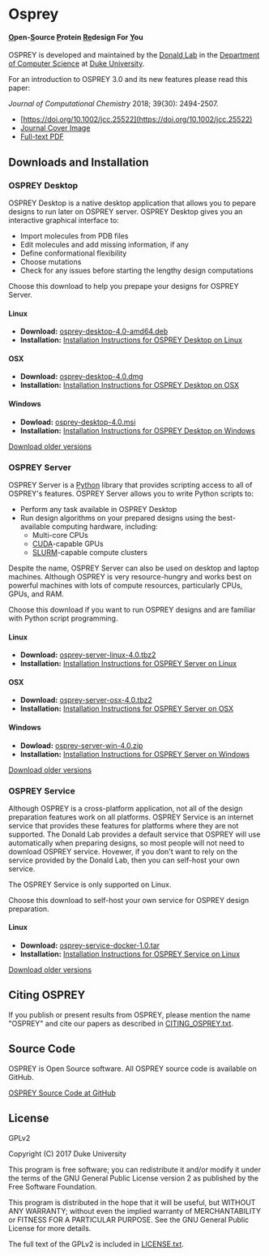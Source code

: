 
# Osprey

<!--
use raw HTML here, since apparently markdown doesn't have any markup for underlines
-->
<style>
    .u {
        text-decoration: underline;
    }
</style>
<h4>
    <span class="u">O</span>pen-<span class="u">S</span>ource
    <span class="u">P</span>rotein
    <span class="u">Re</span>design
    For
    <span class="u">Y</span>ou
</h4>

OSPREY is developed and maintained by the [Donald Lab][dlab] in the
[Department of Computer Science][dukecs] at [Duke University][duke].

[dlab]: http://www.cs.duke.edu/donaldlab/home.php
[dukecs]: http://www.cs.duke.edu/
[duke]: https://www.duke.edu/

For an introduction to OSPREY 3.0 and its new features please read this paper:

*Journal of Computational Chemistry* 2018; 39(30): 2494-2507.
 * [https://doi.org/10.1002/jcc.25522](https://doi.org/10.1002/jcc.25522) 
 * [Journal Cover Image](http://www.cs.duke.edu/brd/papers/jcc18-osprey3point0/cover-jcc.25043.pdf)
 * [Full-text PDF](http://www.cs.duke.edu/brd/papers/jcc18-osprey3point0/jcc18-osprey-donald.pdf)


## Downloads and Installation

### OSPREY Desktop

OSPREY Desktop is a native desktop application that allows you to pepare designs to run later
on OSPREY server. OSPREY Desktop gives you an interactive graphical interface to:
 * Import molecules from PDB files
 * Edit molecules and add missing information, if any
 * Define conformational flexibility
 * Choose mutations
 * Check for any issues before starting the lengthy design computations

Choose this download to help you prepape your designs for OSPREY Server.

<!-- these <span> HTML tags' contents are auto-generated. if you edit them manually, your changes will be lost -->

#### Linux
* **Download:** <span id="download/desktop/linux/latest">[osprey-desktop-4.0-amd64.deb](https://www.cs.duke.edu/donaldlab/software/osprey/releases/osprey-desktop-4.0-amd64.deb)</span>
* **Installation:** [Installation Instructions for OSPREY Desktop on Linux](install/desktop-linux)

#### OSX
* **Download:** <span id="download/desktop/osx/latest">[osprey-desktop-4.0.dmg](https://www.cs.duke.edu/donaldlab/software/osprey/releases/osprey-desktop-4.0.dmg)</span>
* **Installation:** [Installation Instructions for OSPREY Desktop on OSX](install/desktop-osx)

#### Windows
* **Dowload:** <span id="download/desktop/windows/latest">[osprey-desktop-4.0.msi](https://www.cs.duke.edu/donaldlab/software/osprey/releases/osprey-desktop-4.0.msi)</span>
* **Installation:** [Installation Instructions for OSPREY Desktop on Windows](install/desktop-windows)


[Download older versions](install/versions/#osprey-desktop)


### OSPREY Server

OSPREY Server is a [Python][python] library that provides scripting access to all of OSPREY's features.
OSPREY Server allows you to write Python scripts to:
 * Perform any task available in OSPREY Desktop
 * Run design algorithms on your prepared designs using the best-available computing hardware, including:
   * Multi-core CPUs
   * [CUDA][cuda]-capable GPUs
   * [SLURM][slurm]-capable compute clusters

[python]: https://www.python.org/
[cuda]: http://www.nvidia.com/cuda
[slurm]: https://slurm.schedmd.com/overview.html

Despite the name, OSPREY Server can also be used on desktop and laptop machines.
Although OSPREY is very resource-hungry and works best on powerful machines with lots of compute resources,
particularly CPUs, GPUs, and RAM.

Choose this download if you want to run OSPREY designs and are familiar with Python script programming.

<!-- these <span> HTML tags' contents are auto-generated. if you edit them manually, your changes will be lost -->

#### Linux
 * **Download:** <span id="download/server/linux/latest">[osprey-server-linux-4.0.tbz2](https://www.cs.duke.edu/donaldlab/software/osprey/releases/osprey-server-linux-4.0.tbz2)</span>
 * **Installation:** [Installation Instructions for OSPREY Server on Linux](install/server-linux)

#### OSX
 * **Download:** <span id="download/server/osx/latest">[osprey-server-osx-4.0.tbz2](https://www.cs.duke.edu/donaldlab/software/osprey/releases/osprey-server-osx-4.0.tbz2)</span>
 * **Installation:** [Installation Instructions for OSPREY Server on OSX](install/server-osx)

#### Windows
 * **Dowload:** <span id="download/server/windows/latest">[osprey-server-win-4.0.zip](https://www.cs.duke.edu/donaldlab/software/osprey/releases/osprey-server-win-4.0.zip)</span>
 * **Installation:** [Installation Instructions for OSPREY Server on Windows](install/server-windows)


[Download older versions](install/versions/#osprey-server)


### OSPREY Service

Although OSPREY is a cross-platform application, not all of the design preparation features work on all platforms.
OSPREY Service is an internet service that provides these features for platforms where they are not supported.
The Donald Lab provides a default service that OSPREY will use automatically when preparing designs, so
most people will not need to download OSPREY service. Hovewer, if you don't want to rely on the service
provided by the Donald Lab, then you can self-host your own service.

The OSPREY Service is only supported on Linux.

Choose this download to self-host your own service for OSPREY design preparation.

<!-- these <span> HTML tags' contents are auto-generated. if you edit them manually, your changes will be lost -->

#### Linux
* **Download:** <span id="download/service-docker/linux/latest">[osprey-service-docker-1.0.tar](https://www.cs.duke.edu/donaldlab/software/osprey/releases/osprey-service-docker-1.0.tar)</span>
* **Installation:** [Installation Instructions for OSPREY Service on Linux](install/service-docker-linux)


[Download older versions](install/versions/#osprey-service)


## Citing OSPREY

If you publish or present results from OSPREY, please mention the name "OSPREY"
and cite our papers as described in [CITING_OSPREY.txt][citing].

[citing]: https://github.com/donaldlab/OSPREY3/blob/main/CITING_OSPREY.txt


## Source Code

OSPREY is Open Source software. All OSPREY source code is available on GitHub.

[OSPREY Source Code at GitHub](https://github.com/donaldlab/OSPREY3)


## License

GPLv2

Copyright (C) 2017 Duke University

This program is free software; you can redistribute it and/or modify it under the terms of the
GNU General Public License version 2 as published by the Free Software Foundation.

This program is distributed in the hope that it will be useful, but WITHOUT ANY WARRANTY;
without even the implied warranty of MERCHANTABILITY or FITNESS FOR A PARTICULAR PURPOSE.
See the GNU General Public License for more details.

The full text of the GPLv2 is included in [LICENSE.txt][license].

[license]: https://github.com/donaldlab/OSPREY3/blob/main/LICENSE.txt
